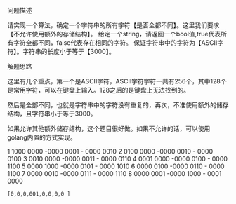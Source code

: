 问题描述

请实现一个算法，确定一个字符串的所有字符【是否全都不同】。这里我们要求【不允许使用额外的存储结构】。 给定一个string，请返回一个bool值,true代表所有字符全都不同，false代表存在相同的字符。 保证字符串中的字符为【ASCII字符】。字符串的长度小于等于【3000】。

解题思路

这里有几个重点，第一个是ASCII字符，ASCII字符字符一共有256个，其中128个是常用字符，可以在键盘上输入。128之后的是键盘上无法找到的。

然后是全部不同，也就是字符串中的字符没有重复的，再次，不准使用额外的储存结构，且字符串小于等于3000。

如果允许其他额外储存结构，这个题目很好做。如果不允许的话，可以使用golang内置的方式实现。

1 1000 0000 -0000 0001 - 0000 0010
2 0100 0000 -0000 0010 - 0000 0100
3 0010 0000 -0000 0011 - 0000 0110
4 0001 0000 -0000 0100 - 0000 1100
5 0000 1000 -0000 0101 - 0000 1010
6 0000 0100 -0000 0110 - 0000 1100
7 0000 0010 -0000 0111 - 0000 1110 
8 0000 0001 -0000 1000 - 0001 0000




    [0,0,0,001,0,0,0,0 ]